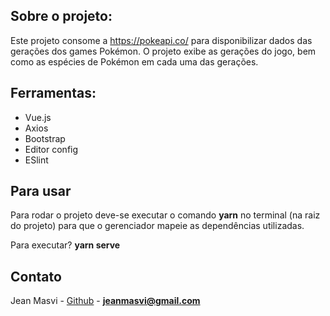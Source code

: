 ## Sobre o projeto:

Este projeto consome a  https://pokeapi.co/  para disponibilizar dados das gerações dos games Pokémon. O projeto exibe as gerações do jogo, bem como as espécies de Pokémon em cada uma das gerações.


## Ferramentas: 

  - Vue.js
  - Axios
  - Bootstrap
  - Editor config
  - ESlint

 
## Para usar

  Para rodar o projeto deve-se executar o comando **yarn** no terminal (na raiz do projeto) para que o gerenciador 
  mapeie as dependências utilizadas.

 Para executar?
 **yarn serve**

## Contato

Jean Masvi - [Github](https://github.com/masvi) - **jeanmasvi@gmail.com**

